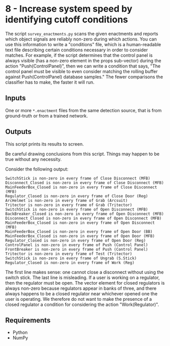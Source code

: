 # 8 - Increase system speed by identifying cutoff conditions

The script `survey_enactments.py` scans the given enactments and reports which object signals are reliably non-zero during which actions. You can use this information to write a "conditions" file, which is a human-readable text file describing certain conditions necessary in order to consider matches. For example, if the script determines that the control panel is always visible (has a non-zero element in the props sub-vector) during the action "Push(ControlPanel)", then we can write a condition that says, "The control panel must be visible to even consider matching the rolling buffer against Push(ControlPanel) database samples." The fewer comparisons the classifier has to make, the faster it will run.

## Inputs

One or more `*.enactment` files from the same detection source, that is from ground-truth or from a trained network.

## Outputs

This script prints its results to screen.

Be careful drawing conclusions from this script. Things may happen to be true without any necessity.

Consider the following output:
```
SwitchStick is non-zero in every frame of Close Disconnect (MFB)
Disconnect_Closed is non-zero in every frame of Close Disconnect (MFB)
MainFeederBox_Closed is non-zero in every frame of Close Disconnect (MFB)
Regulator_Closed is non-zero in every frame of Close Door (Reg)
ArcHelmet is non-zero in every frame of Grab (Arcsuit)
Tritector is non-zero in every frame of Grab (Tritector)
SwitchStick is non-zero in every frame of Open Disconnect (MFB)
BackBreaker_Closed is non-zero in every frame of Open Disconnect (MFB)
Disconnect_Closed is non-zero in every frame of Open Disconnect (MFB)
MainFeederBox_Closed is non-zero in every frame of Open Disconnect (MFB)
MainFeederBox_Closed is non-zero in every frame of Open Door (BB)
MainFeederBox_Closed is non-zero in every frame of Open Door (MFB)
Regulator_Closed is non-zero in every frame of Open Door (Reg)
ControlPanel is non-zero in every frame of Push (Control Panel)
FrontBreaker is non-zero in every frame of Push (Control Panel)
Tritector is non-zero in every frame of Test (Tritector)
SwitchStick is non-zero in every frame of Ungrab (S.Stick)
Regulator_Closed is non-zero in every frame of Work (Reg)
```
The first line makes sense: one cannot close a disconnect without using the switch stick. The last line is misleading. If a user is working on a regulator, then the regulator must be open. The vector element for closed regulators is always non-zero because regulators appear in banks of three, and there always happens to be a closed regulator near whichever opened one the user is operating. We therefore do not want to make the presence of a closed regulator a condition for considering the action "Work(Regulator)".

## Requirements
- Python
- NumPy
